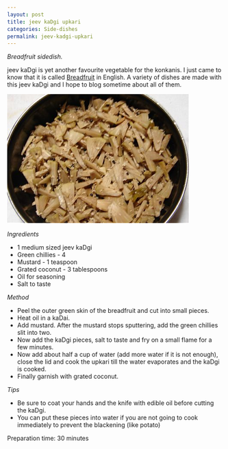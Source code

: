 ```yaml
---
layout: post
title: jeev kaDgi upkari
categories: Side-dishes
permalink: jeev-kadgi-upkari
---
```


_Breadfruit sidedish._


jeev kaDgi is yet another favourite vegetable for the konkanis.  I just came to know that it is called <a href="http://en.wikipedia.org/wiki/Breadfruit" title="Breadfruit">Breadfruit</a> in English. A variety of dishes are made with this jeev kaDgi and I hope to blog sometime about all of them.


<img src="/images/53t.jpg" style="height:300px;width:425px" />


_Ingredients_
* 1 medium sized jeev kaDgi
* Green chillies - 4
* Mustard - 1 teaspoon
* Grated coconut - 3 tablespoons
* Oil for seasoning
* Salt to taste

_Method_

* Peel the outer green skin of the breadfruit and cut into small pieces. 
* Heat oil in a kaDai. 
* Add mustard. After the mustard stops sputtering, add the green chillies slit into two.
* Now add the kaDgi pieces, salt to taste and fry on a small flame for a few minutes.
* Now add about half a cup of water (add more water if it is not enough), close the lid and cook the upkari till the water evaporates and the kaDgi is cooked.
* Finally garnish with grated coconut.

_Tips_
* Be sure to coat your hands and the knife with edible oil before cutting the kaDgi.
* You can put these pieces into water if you are not going to cook immediately to prevent the blackening (like potato)


Preparation time: 30 minutes
